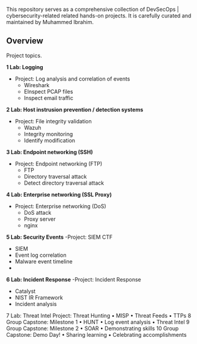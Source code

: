 This repository serves as a comprehensive collection of DevSecOps | cybersecurity-related related hands-on projects. 
It is carefully curated and maintained by Muhammed Ibrahim.
## Overview
Project topics. 

**1	Lab: Logging**
- Project: Log analysis and correlation of events
  - Wireshark
  - EInspect PCAP files
  - Inspect email traffic
    
**2	Lab: Host instrusion prevention / detection systems**
- Project: File integrity validation
  - Wazuh
  - Integrity monitoring
  - Identify modification
    
**3	Lab: Endpoint networking (SSH)**
- Project: Endpoint networking (FTP)
  - FTP
  - Directory traversal attack
  - Detect directory traversal attack
    
**4	Lab: Enterprise networking (SSL Proxy)**
- Project: Enterprise networking (DoS)
  - DoS attack
  - Proxy server
  - nginx
    
**5	Lab: Security Events**
-Project: SIEM CTF
  - SIEM
  - Event log correlation
  - Malware event timeline
  - 
**6	Lab: Incident Response**
-Project: Incident Response
  - Catalyst
  - NIST IR Framework
  - Incident analysis

7	Lab: Threat Intel
Project: Threat Hunting
• MISP
• Threat Feeds
• TTPs
8	Group Capstone: Milestone 1	• HUNT
• Log event analysis
• Threat Intel
9	Group Capstone: Milestone 2	• SOAR
• Demonstrating skills
10	Group Capstone: Demo Day!	• Sharing learning
• Celebrating accomplishments

